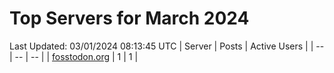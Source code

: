 # Top Servers for March 2024
Last Updated: 03/01/2024 08:13:45 UTC
| Server | Posts | Active Users |
| -- | -- | -- |
| [fosstodon.org](https://fosstodon.org/tags/PowerShell) | 1 | 1 |
